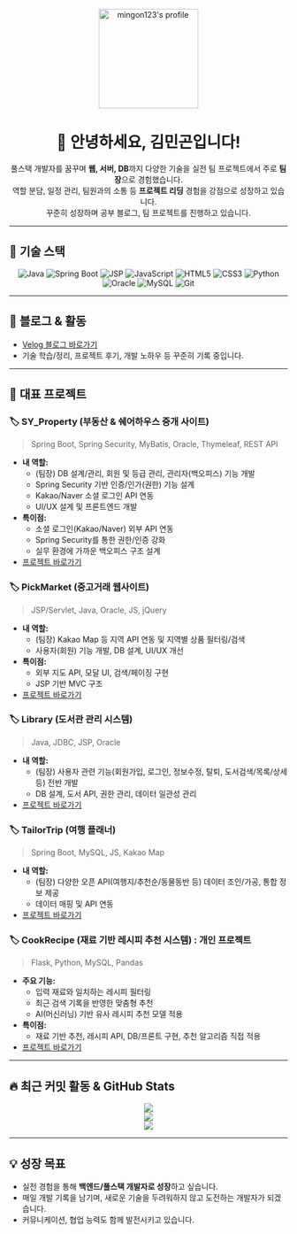 <p align="center">
  <img src="https://avatars.githubusercontent.com/u/56567812?v=4" width="180" alt="mingon123's profile" />
</p>

<h1 align="center">👋 안녕하세요, 김민곤입니다!</h1>

<p align="center">
풀스택 개발자를 꿈꾸며 <b>웹, 서버, DB</b>까지 다양한 기술을 실전 팀 프로젝트에서 주로 <b>팀장</b>으로 경험했습니다.<br>
역할 분담, 일정 관리, 팀원과의 소통 등 <b>프로젝트 리딩</b> 경험을 강점으로 성장하고 있습니다.<br>
꾸준히 성장하며 공부 블로그, 팀 프로젝트를 진행하고 있습니다.
</p>

---

## 🚀 기술 스택

<p align="center">
  <img src="https://img.shields.io/badge/Java-007396?style=for-the-badge&logo=java&logoColor=white" alt="Java"/>
  <img src="https://img.shields.io/badge/Spring Boot-6DB33F?style=for-the-badge&logo=springboot&logoColor=white" alt="Spring Boot"/>
  <img src="https://img.shields.io/badge/JSP-007396?style=for-the-badge&logo=jsp&logoColor=white" alt="JSP"/>
  <img src="https://img.shields.io/badge/JavaScript-F7DF1E?style=for-the-badge&logo=javascript&logoColor=black" alt="JavaScript"/>
  <img src="https://img.shields.io/badge/HTML5-E34F26?style=for-the-badge&logo=html5&logoColor=white" alt="HTML5"/>
  <img src="https://img.shields.io/badge/CSS3-1572B6?style=for-the-badge&logo=css3&logoColor=white" alt="CSS3"/>
  <img src="https://img.shields.io/badge/Python-3776AB?style=for-the-badge&logo=python&logoColor=white" alt="Python"/>
  <img src="https://img.shields.io/badge/Oracle-F80000?style=for-the-badge&logo=oracle&logoColor=white" alt="Oracle"/>
  <img src="https://img.shields.io/badge/MySQL-4479A1?style=for-the-badge&logo=mysql&logoColor=white" alt="MySQL"/>
  <img src="https://img.shields.io/badge/Git-F05032?style=for-the-badge&logo=git&logoColor=white" alt="Git"/>
</p>

---

## 📝 블로그 & 활동

- [Velog 블로그 바로가기](https://velog.io/@mingon123)
- 기술 학습/정리, 프로젝트 후기, 개발 노하우 등 꾸준히 기록 중입니다.

---

## 📂 대표 프로젝트

### 🏷️ SY_Property (부동산 & 쉐어하우스 중개 사이트)
> Spring Boot, Spring Security, MyBatis, Oracle, Thymeleaf, REST API
- **내 역할:**  
  - (팀장) DB 설계/관리, 회원 및 등급 관리, 관리자(백오피스) 기능 개발  
  - Spring Security 기반 인증/인가(권한) 기능 설계  
  - Kakao/Naver 소셜 로그인 API 연동  
  - UI/UX 설계 및 프론트엔드 개발
- **특이점:**  
  - 소셜 로그인(Kakao/Naver) 외부 API 연동  
  - Spring Security를 통한 권한/인증 강화  
  - 실무 환경에 가까운 백오피스 구조 설계
- [프로젝트 바로가기](https://github.com/mingon123/SY_PROPERTY)

### 🏷️ PickMarket (중고거래 웹사이트)
> JSP/Servlet, Java, Oracle, JS, jQuery
- **내 역할:**  
  - (팀장) Kakao Map 등 지역 API 연동 및 지역별 상품 필터링/검색  
  - 사용자(회원) 기능 개발, DB 설계, UI/UX 개선  
- **특이점:**  
  - 외부 지도 API, 모달 UI, 검색/페이징 구현  
  - JSP 기반 MVC 구조
- [프로젝트 바로가기](https://github.com/mingon123/JSP-pickmarket)

### 🏷️ Library (도서관 관리 시스템)
> Java, JDBC, JSP, Oracle
- **내 역할:**  
  - (팀장) 사용자 관련 기능(회원가입, 로그인, 정보수정, 탈퇴, 도서검색/목록/상세 등) 전반 개발  
  - DB 설계, 도서 API, 권한 관리, 데이터 일관성 관리
- [프로젝트 바로가기](https://github.com/mingon123/library)

### 🏷️ TailorTrip (여행 플래너)
> Spring Boot, MySQL, JS, Kakao Map
- **내 역할:**  
  - (팀장) 다양한 오픈 API(여행지/추천순/동물동반 등) 데이터 조인/가공, 통합 정보 제공  
  - 데이터 매핑 및 API 연동
- [프로젝트 바로가기](https://github.com/mingon123/TailorTrip)

### 🏷️ CookRecipe (재료 기반 레시피 추천 시스템) : 개인 프로젝트
> Flask, Python, MySQL, Pandas
- **주요 기능:**  
  - 입력 재료와 일치하는 레시피 필터링  
  - 최근 검색 기록을 반영한 맞춤형 추천  
  - AI(머신러닝) 기반 유사 레시피 추천 모델 적용
- **특이점:**  
  - 재료 기반 추천, 레시피 API, DB/프론트 구현, 추천 알고리즘 직접 적용
- [프로젝트 바로가기](https://github.com/mingon123/Cook_Recipe)

---

## 🔥 최근 커밋 활동 & GitHub Stats

<div align="center">

  <img src="https://github-readme-stats.vercel.app/api?username=mingon123&show_icons=true&theme=tokyonight" />
  <br>
  <img src="https://github-readme-streak-stats.herokuapp.com/?user=mingon123&theme=tokyonight" />
  <br>
  <img src="https://github-readme-activity-graph.cyclic.app/graph?username=mingon123&theme=tokyo-night" />

</div>

---

## 💡 성장 목표

- 실전 경험을 통해 **백엔드/풀스택 개발자로 성장**하고 싶습니다.
- 매일 개발 기록을 남기며, 새로운 기술을 두려워하지 않고 도전하는 개발자가 되겠습니다.
- 커뮤니케이션, 협업 능력도 함께 발전시키고 있습니다.

